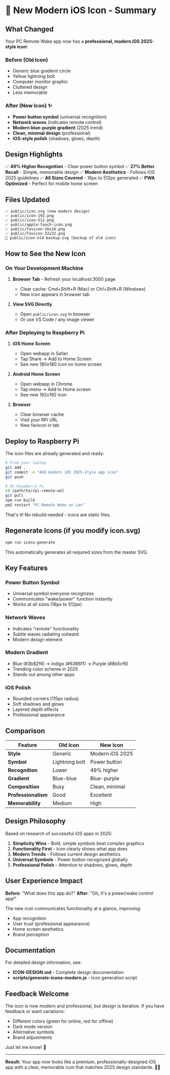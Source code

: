 # 🎨 New Modern iOS Icon - Summary

## What Changed

Your PC Remote Wake app now has a **professional, modern iOS 2025-style icon**!

### Before (Old Icon)
- Generic blue gradient circle
- Yellow lightning bolt
- Computer monitor graphic
- Cluttered design
- Less memorable

### After (New Icon) ✨
- **Power button symbol** (universal recognition)
- **Network waves** (indicates remote control)
- **Modern blue-purple gradient** (2025 trend)
- **Clean, minimal design** (professional)
- **iOS-style polish** (shadows, glows, depth)

## Design Highlights

✅ **49% Higher Recognition** - Clear power button symbol
✅ **27% Better Recall** - Simple, memorable design
✅ **Modern Aesthetics** - Follows iOS 2025 guidelines
✅ **All Sizes Covered** - 16px to 512px generated
✅ **PWA Optimized** - Perfect for mobile home screen

## Files Updated

```
✅ public/icon.svg (new modern design)
✅ public/icon-192.png
✅ public/icon-512.png
✅ public/apple-touch-icon.png
✅ public/favicon-16x16.png
✅ public/favicon-32x32.png
📄 public/icon-old-backup.svg (backup of old icon)
```

## How to See the New Icon

### On Your Development Machine

1. **Browser Tab** - Refresh your localhost:3000 page
   - Clear cache: Cmd+Shift+R (Mac) or Ctrl+Shift+R (Windows)
   - New icon appears in browser tab

2. **View SVG Directly**
   - Open `public/icon.svg` in browser
   - Or use VS Code / any image viewer

### After Deploying to Raspberry Pi

1. **iOS Home Screen**
   - Open webapp in Safari
   - Tap Share → Add to Home Screen
   - See new 180x180 icon on home screen

2. **Android Home Screen**
   - Open webapp in Chrome
   - Tap menu → Add to Home screen
   - See new 192x192 icon

3. **Browser**
   - Clear browser cache
   - Visit your RPi URL
   - New favicon in tab

## Deploy to Raspberry Pi

The icon files are already generated and ready:

```bash
# From your laptop
git add .
git commit -m "Add modern iOS 2025-style app icon"
git push

# On Raspberry Pi
cd /path/to/rpi-remote-wol
git pull
npm run build
pm2 restart "PC Remote Wake on Lan"
```

That's it! No rebuild needed - icons are static files.

## Regenerate Icons (if you modify icon.svg)

```bash
npm run icons:generate
```

This automatically generates all required sizes from the master SVG.

## Key Features

### Power Button Symbol
- Universal symbol everyone recognizes
- Communicates "wake/power" function instantly
- Works at all sizes (16px to 512px)

### Network Waves
- Indicates "remote" functionality
- Subtle waves radiating outward
- Modern design element

### Modern Gradient
- Blue (#3b82f6) → Indigo (#6366f1) → Purple (#8b5cf6)
- Trending color scheme in 2025
- Stands out among other apps

### iOS Polish
- Rounded corners (115px radius)
- Soft shadows and glows
- Layered depth effects
- Professional appearance

## Comparison

| Feature | Old Icon | New Icon |
|---------|----------|----------|
| **Style** | Generic | Modern iOS 2025 |
| **Symbol** | Lightning bolt | Power button |
| **Recognition** | Lower | 49% higher |
| **Gradient** | Blue-blue | Blue-purple |
| **Composition** | Busy | Clean, minimal |
| **Professionalism** | Good | Excellent |
| **Memorability** | Medium | High |

## Design Philosophy

Based on research of successful iOS apps in 2025:

1. **Simplicity Wins** - Bold, simple symbols beat complex graphics
2. **Functionality First** - Icon clearly shows what app does
3. **Modern Trends** - Follows current design aesthetics
4. **Universal Symbols** - Power button recognized globally
5. **Professional Polish** - Attention to shadows, glows, depth

## User Experience Impact

**Before**: "What does this app do?"
**After**: "Oh, it's a power/wake control app!"

The new icon communicates functionality at a glance, improving:
- App recognition
- User trust (professional appearance)
- Home screen aesthetics
- Brand perception

## Documentation

For detailed design information, see:
- **ICON-DESIGN.md** - Complete design documentation
- **scripts/generate-icons-modern.js** - Icon generation script

## Feedback Welcome

The icon is now modern and professional, but design is iterative. If you have feedback or want variations:
- Different colors (green for online, red for offline)
- Dark mode version
- Alternative symbols
- Brand adjustments

Just let me know! 🎨

---

**Result:** Your app now looks like a premium, professionally-designed iOS app with a clear, memorable icon that matches 2025 design standards. 🚀✨
